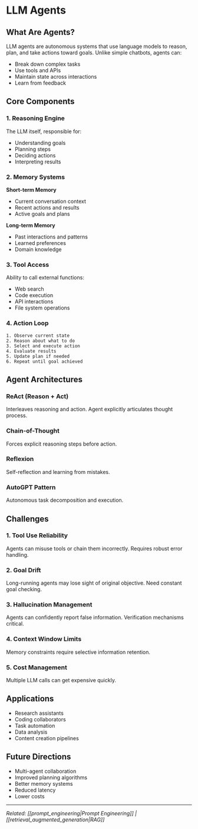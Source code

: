 # LLM Agents

## What Are Agents?

LLM agents are autonomous systems that use language models to reason, plan, and take actions toward goals. Unlike simple chatbots, agents can:
- Break down complex tasks
- Use tools and APIs
- Maintain state across interactions
- Learn from feedback

## Core Components

### 1. Reasoning Engine
The LLM itself, responsible for:
- Understanding goals
- Planning steps
- Deciding actions
- Interpreting results

### 2. Memory Systems

**Short-term Memory**
- Current conversation context
- Recent actions and results
- Active goals and plans

**Long-term Memory**
- Past interactions and patterns
- Learned preferences
- Domain knowledge

### 3. Tool Access
Ability to call external functions:
- Web search
- Code execution
- API interactions
- File system operations

### 4. Action Loop
```
1. Observe current state
2. Reason about what to do
3. Select and execute action
4. Evaluate results
5. Update plan if needed
6. Repeat until goal achieved
```

## Agent Architectures

### ReAct (Reason + Act)
Interleaves reasoning and action. Agent explicitly articulates thought process.
### Chain-of-Thought
Forces explicit reasoning steps before action.

### Reflexion
Self-reflection and learning from mistakes.

### AutoGPT Pattern
Autonomous task decomposition and execution.

## Challenges

### 1. Tool Use Reliability
Agents can misuse tools or chain them incorrectly. Requires robust error handling.

### 2. Goal Drift
Long-running agents may lose sight of original objective. Need constant goal checking.

### 3. Hallucination Management
Agents can confidently report false information. Verification mechanisms critical.

### 4. Context Window Limits
Memory constraints require selective information retention.

### 5. Cost Management
Multiple LLM calls can get expensive quickly.

## Applications

- Research assistants
- Coding collaborators
- Task automation
- Data analysis
- Content creation pipelines

## Future Directions

- Multi-agent collaboration
- Improved planning algorithms
- Better memory systems
- Reduced latency
- Lower costs

---
*Related: [[prompt_engineering|Prompt Engineering]] | [[retrieval_augmented_generation|RAG]]*
